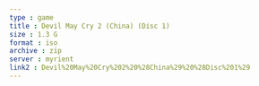 ```yaml
---
type : game
title : Devil May Cry 2 (China) (Disc 1)
size : 1.3 G
format : iso
archive : zip
server : myrient
link2 : Devil%20May%20Cry%202%20%28China%29%20%28Disc%201%29
---
```

